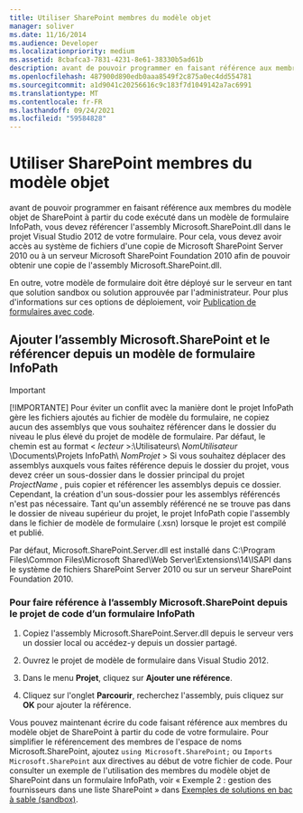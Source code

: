 ```yaml
---
title: Utiliser SharePoint membres du modèle objet
manager: soliver
ms.date: 11/16/2014
ms.audience: Developer
ms.localizationpriority: medium
ms.assetid: 8cbafca3-7831-4231-8e61-38330b5ad61b
description: avant de pouvoir programmer en faisant référence aux membres du modèle objet de SharePoint à partir du code exécuté dans un modèle de formulaire InfoPath, vous devez référencer l'assembly Microsoft.SharePoint.dll dans le projet Visual Studio 2012 de votre formulaire. Pour cela, vous devez avoir accès au système de fichiers d'une copie de Microsoft SharePoint Server 2010 ou à un serveur Microsoft SharePoint Foundation 2010 afin de pouvoir obtenir une copie de l'assembly Microsoft.SharePoint.dll.
ms.openlocfilehash: 487900d890edb0aaa8549f2c875a0ec4dd554781
ms.sourcegitcommit: a1d9041c20256616c9c183f7d1049142a7ac6991
ms.translationtype: MT
ms.contentlocale: fr-FR
ms.lasthandoff: 09/24/2021
ms.locfileid: "59584828"
---
```

# <a name="use-sharepoint-object-model-members"></a>Utiliser SharePoint membres du modèle objet

avant de pouvoir programmer en faisant référence aux membres du modèle objet de SharePoint à partir du code exécuté dans un modèle de formulaire InfoPath, vous devez référencer l'assembly Microsoft.SharePoint.dll dans le projet Visual Studio 2012 de votre formulaire. Pour cela, vous devez avoir accès au système de fichiers d'une copie de Microsoft SharePoint Server 2010 ou à un serveur Microsoft SharePoint Foundation 2010 afin de pouvoir obtenir une copie de l'assembly Microsoft.SharePoint.dll. 
  
En outre, votre modèle de formulaire doit être déployé sur le serveur en tant que solution sandbox ou solution approuvée par l'administrateur. Pour plus d'informations sur ces options de déploiement, voir [Publication de formulaires avec code](publishing-forms-with-code.md).
  
## <a name="add-and-reference-the-microsoftsharepoint-assembly-from-an-infopath-form-template"></a>Ajouter l’assembly Microsoft.SharePoint et le référencer depuis un modèle de formulaire InfoPath

> [!IMPORTANT]
> [!IMPORTANTE] Pour éviter un conflit avec la manière dont le projet InfoPath gère les fichiers ajoutés au fichier de modèle du formulaire, ne copiez aucun des assemblys que vous souhaitez référencer dans le dossier du niveau le plus élevé du projet de modèle de formulaire. Par défaut, le chemin est au format < *lecteur*  >:\Utilisateurs\  *NomUtilisateur*  \Documents\Projets InfoPath\  *NomProjet* > Si vous souhaitez déplacer des assemblys auxquels vous faites référence depuis le dossier du projet, vous devez créer un sous-dossier dans le dossier principal du projet  *ProjectName*  , puis copier et référencer les assemblys depuis ce dossier. Cependant, la création d'un sous-dossier pour les assemblys référencés n'est pas nécessaire. Tant qu'un assembly référencé ne se trouve pas dans le dossier de niveau supérieur du projet, le projet InfoPath copie l'assembly dans le fichier de modèle de formulaire (.xsn) lorsque le projet est compilé et publié. 
  
Par défaut, Microsoft.SharePoint.Server.dll est installé dans C:\Program Files\Common Files\Microsoft Shared\Web Server\Extensions\14\ISAPI dans le système de fichiers SharePoint Server 2010 ou sur un serveur SharePoint Foundation 2010.
  
### <a name="to-reference-the-microsoftsharepoint-assembly-from-an-infopath-forms-code-project"></a>Pour faire référence à l’assembly Microsoft.SharePoint depuis le projet de code d’un formulaire InfoPath

1. Copiez l'assembly Microsoft.SharePoint.Server.dll depuis le serveur vers un dossier local ou accédez-y depuis un dossier partagé.
    
2. Ouvrez le projet de modèle de formulaire dans Visual Studio 2012.
    
3. Dans le menu **Projet**, cliquez sur **Ajouter une référence**.
    
4. Cliquez sur l'onglet **Parcourir**, recherchez l'assembly, puis cliquez sur **OK** pour ajouter la référence. 
    
Vous pouvez maintenant écrire du code faisant référence aux membres du modèle objet de SharePoint à partir du code de votre formulaire. Pour simplifier le référencement des membres de l'espace de noms Microsoft.SharePoint, ajoutez  `using Microsoft.SharePoint;` ou  `Imports Microsoft.SharePoint` aux directives au début de votre fichier de code. Pour consulter un exemple de l'utilisation des membres du modèle objet de SharePoint dans un formulaire InfoPath, voir « Exemple 2 : gestion des fournisseurs dans une liste SharePoint » dans [Exemples de solutions en bac à sable (sandbox)](sample-sandboxed-solutions.md).

